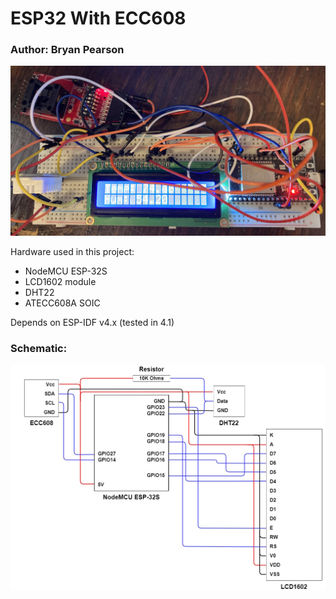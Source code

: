# ESP32 With ECC608

### Author: Bryan Pearson

![Setup](setup.jpg)

Hardware used in this project:
* NodeMCU ESP-32S
* LCD1602 module
* DHT22 
* ATECC608A SOIC

Depends on ESP-IDF v4.x (tested in 4.1)

### Schematic:

![Schematic](schematic.jpg)